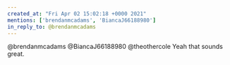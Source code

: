 ```yaml
---
created_at: "Fri Apr 02 15:02:18 +0000 2021"
mentions: ['brendanmcadams', 'BiancaJ66188980']
in_reply_to: @brendanmcadams
---
```


@brendanmcadams @BiancaJ66188980 @theothercole Yeah that sounds great.